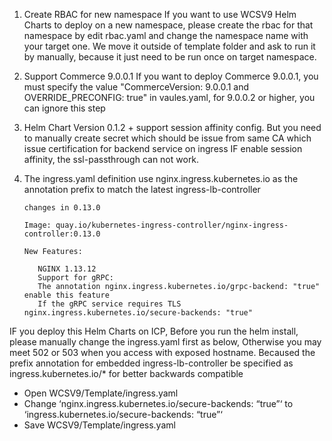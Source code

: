 1. Create RBAC for new namespace
If you want to use WCSV9 Helm Charts to deploy on a new namespace, please create the rbac for that namespace by edit rbac.yaml and change the namespace name with your target one. We move it outside of template folder and ask to run it by manually, because it just need to be run once on target namespace.

2. Support Commerce 9.0.0.1
If you want to deploy Commerce 9.0.0.1, you must specify the value "CommerceVersion: 9.0.0.1 and OVERRIDE_PRECONFIG: true" in vaules.yaml, for 9.0.0.2 or higher, you can ignore this step

3. Helm Chart Version 0.1.2 + support session affinity config. But you need to manually create secret which should be issue from same CA which issue certification for backend service on ingress
IF enable session affinity, the ssl-passthrough can not work.

4. The ingress.yaml definition use nginx.ingress.kubernetes.io as the annotation prefix to match the latest ingress-lb-controller <br>

   ```
   changes in 0.13.0

   Image: quay.io/kubernetes-ingress-controller/nginx-ingress-controller:0.13.0

   New Features:

      NGINX 1.13.12
      Support for gRPC:
      The annotation nginx.ingress.kubernetes.io/grpc-backend: "true" enable this feature
      If the gRPC service requires TLS nginx.ingress.kubernetes.io/secure-backends: "true"
   ```


  IF you deploy this Helm Charts on ICP, Before you run the helm install, please manually change the ingress.yaml first as below, Otherwise you may meet 502 or 503 when you access with exposed hostname.
  Becaused the prefix annotation for embedded ingress-lb-controller be specified as  ingress.kubernetes.io/* for better backwards compatible

   * Open WCSV9/Template/ingress.yaml
   * Change ‘nginx.ingress.kubernetes.io/secure-backends: “true”‘ to ‘ingress.kubernetes.io/secure-backends: “true”‘
   * Save WCSV9/Template/ingress.yaml


